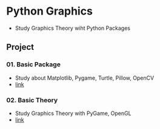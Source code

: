 # Python Graphics

- Study Graphics Theory wiht Python Packages

## Project

### 01. Basic Package
- Study about Matplotlib, Pygame, Turtle, Pillow, OpenCV
- [link](./01_Basic_Package/)

### 02. Basic Theory
- Study Graphics Theory with PyGame, OpenGL
- [link](./02_Basic_Theory/)